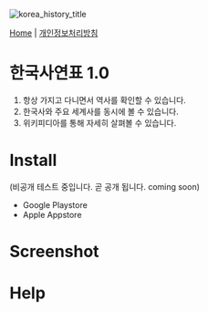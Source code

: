 ![korea_history_title](https://github.com/user-attachments/assets/2624047a-c49d-4221-b3f0-c6caa6b593d7)

[Home](https://mcnorton.github.io/korea_history) | 
[개인정보처리방침](/korea_history/privacy)

# 한국사연표 1.0

1. 항상 가지고 다니면서 역사를 확인할 수 있습니다.
2. 한국사와 주요 세계사를 동시에 볼 수 있습니다.
3. 위키피디아를 통해 자세히 살펴볼 수 있습니다.

# Install
(비공개 테스트 중입니다. 곧 공개 됩니다. coming soon)

- Google Playstore
- Apple Appstore

# Screenshot

# Help

